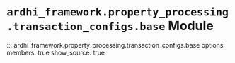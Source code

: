 # `ardhi_framework.property_processing.transaction_configs.base` Module

::: ardhi_framework.property_processing.transaction_configs.base
    options:
      members: true
      show_source: true
